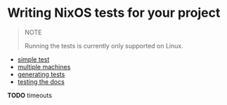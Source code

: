 
# Writing NixOS tests for your project

> NOTE
>
> Running the tests is currently only supported on Linux.

- [simple test](./simple-test)
- [multiple machines](./multiple-machines)
- [generating tests](./generating-tests)
- [testing the docs](./testing-the-docs)

**TODO** timeouts
